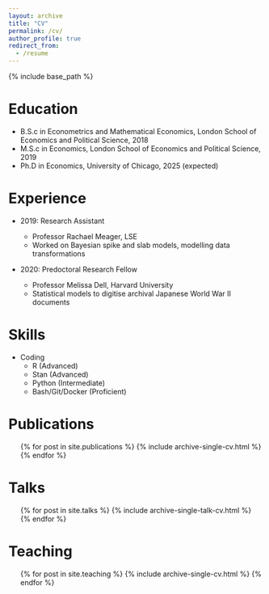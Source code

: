 ```yaml
---
layout: archive
title: "CV"
permalink: /cv/
author_profile: true
redirect_from:
  - /resume
---
```


{% include base_path %}

Education
======
* B.S.c in Econometrics and Mathematical Economics, London School of Economics and Political Science, 2018
* M.S.c in Economics, London School of Economics and Political Science, 2019
* Ph.D in Economics, University of Chicago, 2025 (expected)

Experience
======
* 2019: Research Assistant
  * Professor Rachael Meager, LSE
  * Worked on Bayesian spike and slab models, modelling data transformations 

* 2020: Predoctoral Research Fellow
  * Professor Melissa Dell, Harvard University
  * Statistical models to digitise archival Japanese World War II documents
  
Skills
======
* Coding
  * R (Advanced)
  * Stan (Advanced)
  * Python (Intermediate)
  * Bash/Git/Docker (Proficient)

Publications
======
  <ul>{% for post in site.publications %}
    {% include archive-single-cv.html %}
  {% endfor %}</ul>
  
Talks
======
  <ul>{% for post in site.talks %}
    {% include archive-single-talk-cv.html %}
  {% endfor %}</ul>
  
Teaching
======
  <ul>{% for post in site.teaching %}
    {% include archive-single-cv.html %}
  {% endfor %}</ul>
  
